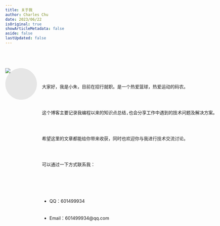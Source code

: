 ```yaml
---
title: 关于我
author: Charles Chu
date: 2023/06/22
isOriginal: true
showArticleMetadata: false
aside: false
lastUpdated: false
---
```


<div class="wrap">
    <div class="introduce">
        <!-- 头像 -->
        <div class="avatar"><img src="/public/img/avatar.png" /></div>
        <div class="content">
            <pre>大家好，我是小朱，目前在招行就职。是一个热爱篮球，热爱运动的码农。</pre>
            <pre>这个博客主要记录我编程以来的知识点总结,也会分享工作中遇到的技术问题及解决方案。</pre>
            <pre>希望这里的文章都能给你带来收获，同时也欢迎你与我进行技术交流讨论。</pre>
            <pre>可以通过一下方式联系我：</pre>
            <ul>
                <li>QQ：601499934</li>
                <li>Email：601499934@qq.com</li>
            </ul>
        </div>
    </div>
</div>

<style lang="less">
    .wrap{
        width: 720px;
        margin: 72px auto 32px;
        
        @media(max-width: 720px){
            width: 100%;
        }
        .introduce{
            display: flex;
            width: 100%;
            .avatar{
                flex-shrink: 0;
                width: 100px;
                height: 100px;
                margin-right: 16px;
                border-radius: 50%;
                background-color: #e6e6e6;
            }
            .content{
                flex: 1;
                white-space: break-spaces;
            }
        } 
    }
</style>
